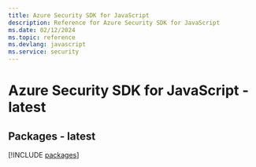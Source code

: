 ```yaml
---
title: Azure Security SDK for JavaScript
description: Reference for Azure Security SDK for JavaScript
ms.date: 02/12/2024
ms.topic: reference
ms.devlang: javascript
ms.service: security
---
```

# Azure Security SDK for JavaScript - latest
## Packages - latest
[!INCLUDE [packages](security-index.md)]